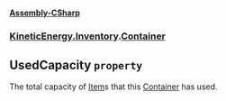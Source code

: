 #### [Assembly-CSharp](./Assembly-CSharp.md 'Assembly-CSharp')
### [KineticEnergy.Inventory](./Assembly-CSharp.md#KineticEnergy-Inventory 'KineticEnergy.Inventory').[Container](./KineticEnergy-Inventory-Container.md 'KineticEnergy.Inventory.Container')
## UsedCapacity `property`
The total capacity of [Item](./KineticEnergy-Inventory-Item.md 'KineticEnergy.Inventory.Item')s that this [Container](./KineticEnergy-Inventory-Container.md 'KineticEnergy.Inventory.Container') has used.
